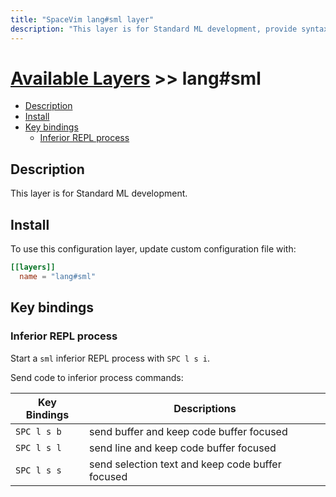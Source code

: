 ```yaml
---
title: "SpaceVim lang#sml layer"
description: "This layer is for Standard ML development, provide syntax checking, code runner and repl support for sml file."
---
```


# [Available Layers](../../) >> lang#sml

<!-- vim-markdown-toc GFM -->

- [Description](#description)
- [Install](#install)
- [Key bindings](#key-bindings)
  - [Inferior REPL process](#inferior-repl-process)

<!-- vim-markdown-toc -->

## Description

This layer is for Standard ML development.

## Install

To use this configuration layer, update custom configuration file with:

```toml
[[layers]]
  name = "lang#sml"
```
## Key bindings

### Inferior REPL process

Start a `sml` inferior REPL process with `SPC l s i`.

Send code to inferior process commands:

| Key Bindings | Descriptions                                     |
| ------------ | ------------------------------------------------ |
| `SPC l s b`  | send buffer and keep code buffer focused         |
| `SPC l s l`  | send line and keep code buffer focused           |
| `SPC l s s`  | send selection text and keep code buffer focused |


